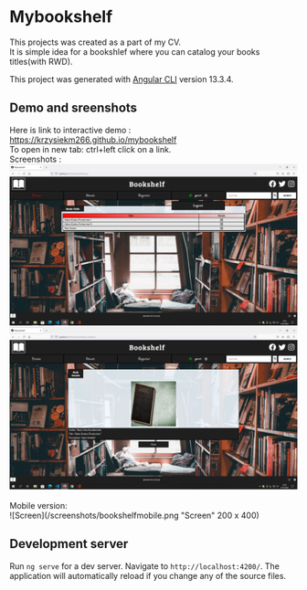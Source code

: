 # Mybookshelf
This projects was created as a part of my CV. <br>
It is simple idea for a bookshlef where you can catalog your books titles(with RWD). <br>

This project was generated with [Angular CLI](https://github.com/angular/angular-cli) version 13.3.4. <br>


## Demo and sreenshots 
Here is link to interactive demo : https://krzysiekm266.github.io/mybookshelf <br>
To open in new tab: ctrl+left click on a link. <br>
Screenshots :
![Screen](/screenshots/bookshelfscr1.png "Screen") <br>
![Screen](/screenshots/bookshelfscr2.png "Screen") <br>
<br>
Mobile version: <br>
![Screen](/screenshots/bookshelfmobile.png "Screen" 200 x 400) <br>
## Development server

Run `ng serve` for a dev server. Navigate to `http://localhost:4200/`. The application will automatically reload if you change any of the source files.


